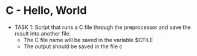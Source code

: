 # C - Hello, World

+ TASK 1: Script that runs a C file through the preprocessor and save the result into another file.
	+ The C file name will be saved in the variable $CFILE
	+ The output should be saved in the file c
